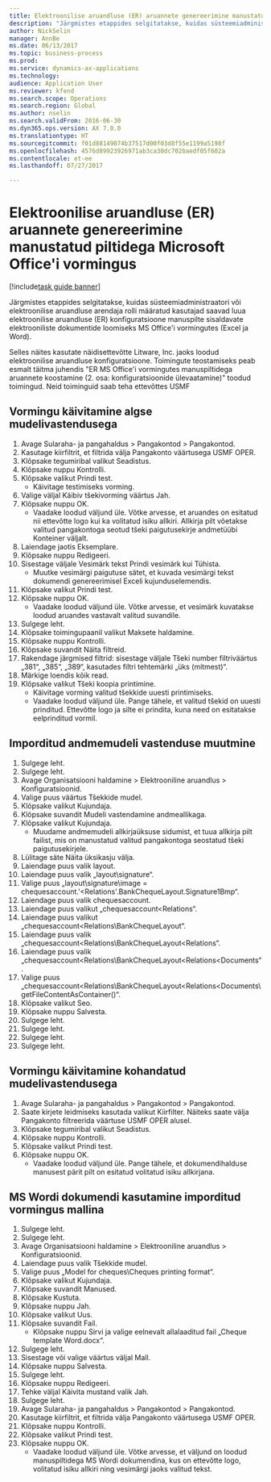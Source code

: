 ```yaml
--- 
title: Elektroonilise aruandluse (ER) aruannete genereerimine manustatud piltidega Microsoft Office'i vormingus
description: "Järgmistes etappides selgitatakse, kuidas süsteemiadministraatori või elektroonilise aruandluse arendaja rolli määratud kasutajad saavad luua elektroonilise aruandluse (ER) konfiguratsioone manuspilte sisaldavate elektrooniliste dokumentide loomiseks MS Office'i vormingutes (Excel ja Word)."
author: NickSelin
manager: AnnBe
ms.date: 06/13/2017
ms.topic: business-process
ms.prod: 
ms.service: dynamics-ax-applications
ms.technology: 
audience: Application User
ms.reviewer: kfend
ms.search.scope: Operations
ms.search.region: Global
ms.author: nselin
ms.search.validFrom: 2016-06-30
ms.dyn365.ops.version: AX 7.0.0
ms.translationtype: HT
ms.sourcegitcommit: f01d88149074b37517d00f03d8f55e1199a5198f
ms.openlocfilehash: 4576d89923926971ab3ca30dc702baedf05f602a
ms.contentlocale: et-ee
ms.lasthandoff: 07/27/2017

---
```

# <a name="generate-reports-in-microsoft-office-formats-with-embedded-images-for-electronic-reporting-er"></a>Elektroonilise aruandluse (ER) aruannete genereerimine manustatud piltidega Microsoft Office'i vormingus

[!include[task guide banner](../../includes/task-guide-banner.md)]

Järgmistes etappides selgitatakse, kuidas süsteemiadministraatori või elektroonilise aruandluse arendaja rolli määratud kasutajad saavad luua elektroonilise aruandluse (ER) konfiguratsioone manuspilte sisaldavate elektrooniliste dokumentide loomiseks MS Office'i vormingutes (Excel ja Word).

Selles näites kasutate näidisettevõtte Litware, Inc. jaoks loodud elektroonilise aruandluse konfiguratsioone.  Toimingute teostamiseks peab esmalt täitma juhendis "ER MS Office'i vormingutes manuspiltidega aruannete koostamine (2. osa: konfiguratsioonide ülevaatamine)" toodud toimingud. Neid toiminguid saab teha ettevõttes USMF


## <a name="run-format-with-initial-model-mapping"></a>Vormingu käivitamine algse mudelivastendusega
1. Avage Sularaha- ja pangahaldus > Pangakontod > Pangakontod.
2. Kasutage kiirfiltrit, et filtrida välja Pangakonto väärtusega USMF OPER.
3. Klõpsake tegumiribal valikut Seadistus.
4. Klõpsake nuppu Kontrolli.
5. Klõpsake valikut Prindi test.
    * Käivitage testimiseks vorming.  
6. Valige väljal Käibiv tšekivorming väärtus Jah.
7. Klõpsake nuppu OK.
    * Vaadake loodud väljund üle. Võtke arvesse, et aruandes on esitatud nii ettevõtte logo kui ka volitatud isiku allkiri. Allkirja pilt võetakse valitud pangakontoga seotud tšeki paigutusekirje andmetüübi Konteiner väljalt.  
8. Laiendage jaotis Eksemplare.
9. Klõpsake nuppu Redigeeri.
10. Sisestage väljale Vesimärk tekst Prindi vesimärk kui Tühista.
    * Muutke vesimärgi paigutuse sätet, et kuvada vesimärgi tekst dokumendi genereerimisel Exceli kujunduselemendis.  
11. Klõpsake valikut Prindi test.
12. Klõpsake nuppu OK.
    * Vaadake loodud väljund üle. Võtke arvesse, et vesimärk kuvatakse loodud aruandes vastavalt valitud suvandile.  
13. Sulgege leht.
14. Klõpsake toimingupaanil valikut Maksete haldamine.
15. Klõpsake nuppu Kontrolli.
16. Klõpsake suvandit Näita filtreid.
17. Rakendage järgmised filtrid: sisestage väljale Tšeki number filtriväärtus „381“, „385“, „389“, kasutades filtri tehtemärki „üks (mitmest)“.
18. Märkige loendis kõik read.
19. Klõpsake valikut Tšeki koopia printimine.
    * Käivitage vorming valitud tšekkide uuesti printimiseks.  
    * Vaadake loodud väljund üle. Pange tähele, et valitud tšekid on uuesti prinditud. Ettevõtte logo ja silte ei prindita, kuna need on esitatakse eelprinditud vormil.  

## <a name="modify-the-mapping-of-the-imported-data-model"></a>Imporditud andmemudeli vastenduse muutmine
1. Sulgege leht.
2. Sulgege leht.
3. Avage Organisatsiooni haldamine > Elektrooniline aruandlus > Konfiguratsioonid.
4. Valige puus väärtus Tšekkide mudel.
5. Klõpsake valikut Kujundaja.
6. Klõpsake suvandit Mudeli vastendamine andmeallikaga.
7. Klõpsake valikut Kujundaja.
    * Muudame andmemudeli allkirjaüksuse sidumist, et tuua allkirja pilt failist, mis on manustatud valitud pangakontoga seostatud tšeki paigutusekirjele.  
8. Lülitage säte Näita üksikasju välja.
9. Laiendage puus valik layout.
10. Laiendage puus valik „layout\signature“.
11. Valige puus „layout\signature\image = chequesaccount.'<Relations'.BankChequeLayout.Signature1Bmp“.
12. Laiendage puus valik chequesaccount.
13. Laiendage puus valikut „chequesaccount\<Relations“.
14. Laiendage puus valikut „chequesaccount\<Relations\BankChequeLayout“.
15. Laiendage puus valik „chequesaccount\<Relations\BankChequeLayout\<Relations“.
16. Laiendage puus valik „chequesaccount\<Relations\BankChequeLayout\<Relations\<Documents“.
17. Valige puus „chequesaccount\<Relations\BankChequeLayout\<Relations\<Documents\getFileContentAsContainer()“.
18. Klõpsake valikut Seo.
19. Klõpsake nuppu Salvesta.
20. Sulgege leht.
21. Sulgege leht.
22. Sulgege leht.
23. Sulgege leht.

## <a name="run-format-using-the-adjusted-model-mapping"></a>Vormingu käivitamine kohandatud mudelivastendusega
1. Avage Sularaha- ja pangahaldus > Pangakontod > Pangakontod.
2. Saate kirjete leidmiseks kasutada valikut Kiirfilter. Näiteks saate välja Pangakonto filtreerida väärtuse USMF OPER alusel.
3. Klõpsake tegumiribal valikut Seadistus.
4. Klõpsake nuppu Kontrolli.
5. Klõpsake valikut Prindi test.
6. Klõpsake nuppu OK.
    * Vaadake loodud väljund üle. Pange tähele, et dokumendihalduse manusest pärit pilt on esitatud volitatud isiku allkirjana.  

## <a name="use-ms-word-document-as-a-template-in-the-imported-format"></a>MS Wordi dokumendi kasutamine imporditud vormingus mallina
1. Sulgege leht.
2. Sulgege leht.
3. Avage Organisatsiooni haldamine > Elektrooniline aruandlus > Konfiguratsioonid.
4. Laiendage puus valik Tšekkide mudel.
5. Valige puus „Model for cheques\Cheques printing format“.
6. Klõpsake valikut Kujundaja.
7. Klõpsake suvandit Manused.
8. Klõpsake  Kustuta.
9. Klõpsake nuppu Jah.
10. Klõpsake valikut Uus.
11. Klõpsake suvandit Fail.
    * Klõpsake nuppu Sirvi ja valige eelnevalt allalaaditud fail „Cheque template Word.docx“.  
12. Sulgege leht.
13. Sisestage või valige väärtus väljal Mall.
14. Klõpsake nuppu Salvesta.
15. Sulgege leht.
16. Klõpsake nuppu Redigeeri.
17. Tehke väljal Käivita mustand valik Jah.
18. Sulgege leht.
19. Avage Sularaha- ja pangahaldus > Pangakontod > Pangakontod.
20. Kasutage kiirfiltrit, et filtrida välja Pangakonto väärtusega USMF OPER.
21. Klõpsake nuppu Kontrolli.
22. Klõpsake valikut Prindi test.
23. Klõpsake nuppu OK.
    * Vaadake loodud väljund üle. Võtke arvesse, et väljund on loodud manuspiltidega MS Wordi dokumendina, kus on ettevõtte logo, volitatud isiku allkiri ning vesimärgi jaoks valitud tekst.  


